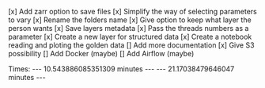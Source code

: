 [x] Add zarr option to save files
[x] Simplify the way of selecting parameters to vary
[x] Rename the folders name
[x] Give option to keep what layer the person wants
[x] Save layers metadata
[x] Pass the threads numbers as a parameter
[x] Create a new layer for structured data
[x] Create a notebook reading and ploting the golden data
[] Add more documentation
[x] Give S3 possibility
[] Add Docker (maybe)
[] Add Airflow (maybe)

Times:
--- 10.543886085351309 minutes ---
--- 21.17038479646047 minutes ---

